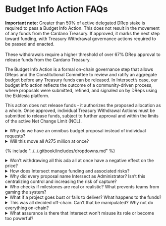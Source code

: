 # Budget Info Action FAQs

**Important note:** Greater than 50% of active delegated DRep stake is required to pass a Budget Info Action. This does not result in the movement of any funds from the Cardano Treasury. If approved, it marks the next step toward funding, with Treasury Withdrawal governance actions required to be passed and enacted. \
\
These withdrawals require a higher threshold of over 67% DRep approval to release funds from the Cardano Treasury.

The Budget Info Action is a formal on-chain governance step that allows DReps and the Constitutional Committee to review and ratify an aggregate budget before any Treasury funds can be released. In Intersect’s case, our budget info action reflects the outcome of a community-driven process, where proposals were submitted, refined, and signaled on by DReps using the Ekklesia platform.

This action does not release funds - it authorizes the proposed allocation as a whole. Once approved, individual Treasury Withdrawal Actions must be submitted to release funds, subject to further approval and within the limits of the active Net Change Limit (NCL).

<details>

<summary>Why do we have an omnibus budget proposal instead of individual requests?</summary>

This Budget Info Action takes an omnibus approach, combining 39 proposals into a single submission for on-chain approval. It reflects the outcome of a coordinated, community-led budget process facilitated by Intersect and validated through DRep signaling on the Ekklesia platform, where over ₳3.8 billion in live stake participated.

This structure helped ensure strategic alignment with the Cardano Vision and Roadmap, reduced the risk of decision fatigue for DReps, and allowed for a clearer, more unified picture of the ecosystem’s priorities. Each included proposal was transparently published, timestamped, and stored via IPFS, and disbursements will still require individual governance actions and compliance with due diligence requirements.

That said, the omnibus format has trade-offs. It reduces voting granularity at the final approval stage, requiring DReps to accept or reject the entire bundle rather than each proposal individually. It also introduces greater coordination complexity, especially when managing different timelines and delivery models across the included proposals.

We recognize this may not be the ideal long-term model for Cardano. However, this proposal reflects verified DRep support and upholds the integrity of the signaling process. Not submitting it on-chain would mean acting on sentiment rather than signal - and would risk losing momentum at a pivotal time.

If DReps decide this format isn't suitable, we are ready to explore more modular approaches in future cycles. For now, this submission represents the most accurate and accountable expression of the community’s budget preferences.

</details>

<details>

<summary>Will this move all ₳275 million at once?</summary>

No. This Budget Info Action does not result in the immediate movement of any ADA. It represents the aggregate total of proposals that received over 50% support from participating DReps during the Ekklesia signaling process. Actual disbursement of funds will only occur through separate Treasury Withdrawal governance actions, each of which must be submitted and approved individually. These withdrawals must:

* Receive over 67% support from active voting DReps,
* Remain within the active Net Change Limit (NCL),
* Pass due diligence checks, including KYC/KYB and AML where required, and
* Be supported by a formal agreement between the delivery organization and either Intersect or Cardano Development Holdings.

Where applicable, funds will be distributed via smart contract-based escrow mechanisms, with multisig oversight involving Intersect, auditors, and other appointed parties. These contracts only become active if the corresponding Treasury Withdrawal is approved.

In short, this Budget Info Action enables a coordinated funding framework, but no funds move without a second round of on-chain approval.

</details>

{% include "../../.gitbook/includes/dropdowns.md" %}

<details>

<summary>Won’t withdrawing all this ada all at once have a negative effect on the price?</summary>

The Budget Info Action does not result in an immediate withdrawal of 275M ada from the Treasury. It simply authorizes an aggregate budget allocation.

Any actual withdrawal of funds happens gradually, through separate governance actions, and only after meeting agreed conditions such as delivery milestones and oversight checks. This process is designed to ensure responsible allocation over time - not sudden or uncontrolled releases.

</details>

<details>

<summary>How does Intersect manage funding and associated risks?</summary>

&#x20;Intersect’s role as an Administrator is to provide oversight, coordination, and accountability for the proposals that have requested it. Intersect does not manage or hold Treasury funds directly - those are released through approved governance actions and, where applicable, distributed via smart contracts or authorized accounts.

To help manage associated risks and ensure responsible use of Treasury funds, Intersect applies the following safeguards:

1. Due diligence before engagement:\
   Proposals must pass due diligence - including KYC/KYB and other verification checks - before Intersect will enter into any contractual agreement or support a Treasury Withdrawal.
2. Oversight of delivery, not custody of funds:\
   Once Treasury funds are released (following approval), Intersect’s role is to monitor progress, ensure contractual terms are being followed, and coordinate with auditors, vendors, and the community.
3. Escrow and control structures (where applicable):\
   Some proposals may use smart contracts or multisig escrows to hold and release funds. Intersect may be a signer or observer in these setups, but it does not control disbursements unilaterally.
4. Pause and recovery mechanisms:\
   If a funded proposal breaches terms, Intersect can recommend pausing disbursements or initiating recovery actions. Undisbursed funds may be returned to the Treasury if issues remain unresolved.
5. Public reporting and transparency:\
   Intersect will publish regular delivery updates and reporting for all proposals under its oversight, giving the community visibility into how funds are being used.

In short, Intersect acts as a facilitator and enabler of accountability, not a fund manager - ensuring that proposals live up to their commitments and that Treasury funding is responsibly tracked and governed.

</details>

<details>

<summary>Why did every proposal name Intersect as Administrator? Isn’t this centralizing control and increasing the risk of capture?</summary>

Intersect was named as Administrator by these proposals because it offered a structured pathway to participate in a coordinated, community-led budget process. This process included open submission, committee feedback, DRep signaling, and alignment with the Cardano roadmap, all made possible through Intersect’s support infrastructure. Participation was entirely optional, and proposers were free to submit standalone on-chain budget actions independently.

This is not about centralizing control. It is about enabling coordination in the absence of other fully operational budget facilitation alternatives. Intersect does not control funds, and its role as Administrator is limited to oversight, coordination, and transparency, not execution or decision-making authority.

Crucially:

* Intersect was requested by the proposers themselves, not assigned unilaterally
* Other entities are free to play this role in future budget cycles
* Intersect may refuse to act as Administrator if proposals do not meet due diligence or governance standards
* On-chain governance remains the final authority, with DReps and the Constitutional Committee approving all Treasury withdrawals

As the ecosystem matures, we expect to see multiple Administrators, diversifying responsibility and reducing any perceived concentration. This first round simply reflects the practical need for facilitation during a transitional governance phase.

</details>

<details>

<summary>Who checks if milestones are real or realistic? What prevents teams from gaming the system?</summary>

A multi-sig oversight body including Intersect, auditors, and independent ecosystem actors will have authority to pause payouts, demand arbitration, and ultimately return unused funds to the treasury. Intersect is currently talking a number of proven and responsible ecosystem players to fulfil this role and more news will be shared on this soon. Delivery is made public through a new dashboard, with milestone documentation and outcomes openly tracked.

</details>

<details>

<summary>What if a project goes bust or fails to deliver? What happens to the funds?</summary>

&#x20;If a funded project fails to meet its obligations or goes bust, several safeguards are in place to protect Treasury resources:

1. Pause or stop disbursements:\
   Intersect, working with oversight partners, can pause further payments if a project breaches its contract or misses key deliverables.
2. Claw-back mechanisms:\
   If funds remain undisbursed in a smart contract or designated account, they can be returned to the Treasury following a resolution process, including arbitration if needed.
3. Milestone-based or conditional payments:\
   Where applicable, funding is released in phases tied to verifiable progress. This limits exposure in the event of non-delivery.
4. Oversight and reporting:\
   Intersect and elected committees monitor delivery across proposals. Issues are flagged early to reduce risk and ensure transparency.\


In short, funds are not handed over in full at once. If a project fails, any unspent or unearned funds can be recovered or withheld, helping safeguard the Treasury and community interests.

</details>

<details>

<summary>This was all decided off-chain. Can’t that be manipulated? Why not do everything on-chain?</summary>

This budget process was an attempt to coordinate a community-driven approach using the tools and structures currently available. While we acknowledge it was imperfect and at times haphazard, it resulted in strong participation and clear signal from active DReps using live stake through the Ekklesia platform. The Ekklesia vote results were also recorded on-chain to create an immutable record.

As an ecosystem, we need to take the lessons learned from this process and work together to rebuild it - making it clearer, more inclusive, and more resilient. Moving forward, the community may well choose to make greater use of on-chain governance directly, with fewer off-chain coordination steps.

</details>

<details>

<summary> What assurance is there that Intersect won't misuse its role or become too powerful?</summary>

Intersect’s authority comes from the community. It does not control funds, cannot approve Treasury withdrawals on its own, and is accountable to both DReps and the Constitutional Committee.

Here are the key safeguards:

1. No unilateral power:\
   Intersect cannot spend Treasury funds. Every withdrawal requires a separate on-chain vote by DReps and must comply with constitutional guardrails.
2. Voluntary designation:\
   Proposers chose Intersect as Administrator for this process. They are free to select other Administrators in the future or submit proposals directly on-chain without Intersect’s involvement.
3. Transparent oversight, not control:\
   Intersect provides coordination, due diligence, and reporting. It does not act as a gatekeeper or hold exclusive rights to administer funding.
4. Subject to community checks:\
   Intersect’s actions can be scrutinized, challenged, or overridden through Cardano’s governance mechanisms. Its ongoing role depends entirely on the trust and support of the community.
5. Designed to be temporary and plural:\
   This process reflects a transitional phase. In future budget cycles, more Administrators are expected to emerge, reducing reliance on any single actor.

Intersect’s legitimacy is earned through transparency, delivery, and accountability, not through control.

</details>
